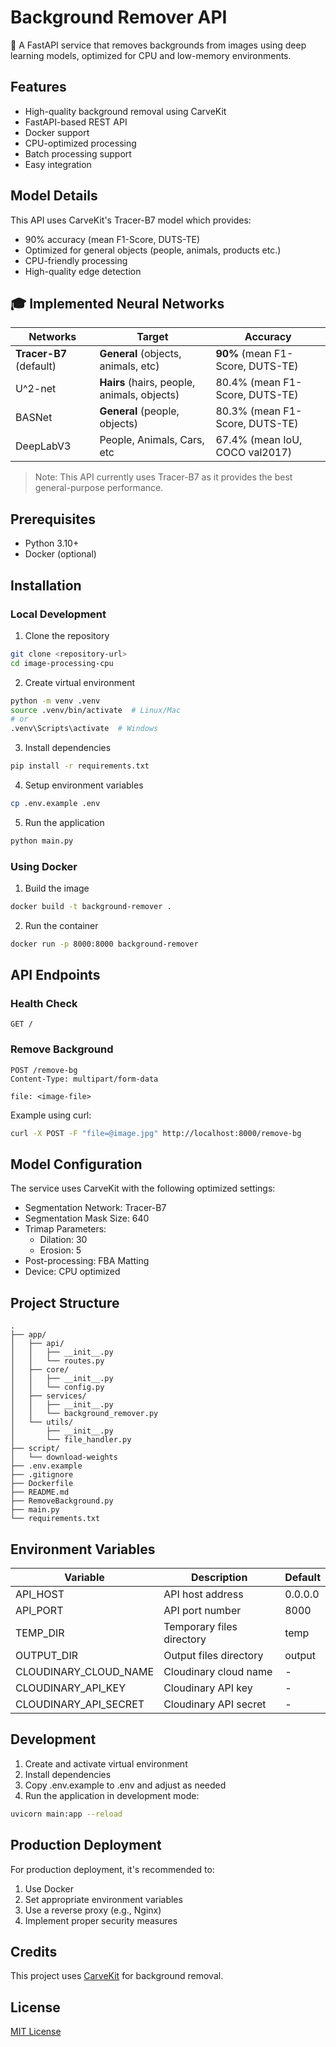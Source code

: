 # Background Remover API

🐍 A FastAPI service that removes backgrounds from images using deep learning models, optimized for CPU and low-memory environments.

## Features
- High-quality background removal using CarveKit
- FastAPI-based REST API
- Docker support
- CPU-optimized processing
- Batch processing support
- Easy integration

## Model Details
This API uses CarveKit's Tracer-B7 model which provides:
- 90% accuracy (mean F1-Score, DUTS-TE)
- Optimized for general objects (people, animals, products etc.)
- CPU-friendly processing
- High-quality edge detection

## 🎓 Implemented Neural Networks

| Networks | Target | Accuracy |
|----------|---------|-----------|
| **Tracer-B7** (default) | **General** (objects, animals, etc) | **90%** (mean F1-Score, DUTS-TE) |
| U^2-net | **Hairs** (hairs, people, animals, objects) | 80.4% (mean F1-Score, DUTS-TE) |
| BASNet | **General** (people, objects) | 80.3% (mean F1-Score, DUTS-TE) |
| DeepLabV3 | People, Animals, Cars, etc | 67.4% (mean IoU, COCO val2017) |

> Note: This API currently uses Tracer-B7 as it provides the best general-purpose performance.

## Prerequisites
- Python 3.10+
- Docker (optional)

## Installation

### Local Development

1. Clone the repository
```bash
git clone <repository-url>
cd image-processing-cpu
```

2. Create virtual environment
```bash
python -m venv .venv
source .venv/bin/activate  # Linux/Mac
# or
.venv\Scripts\activate  # Windows
```

3. Install dependencies
```bash
pip install -r requirements.txt
```

4. Setup environment variables
```bash
cp .env.example .env
```

5. Run the application
```bash
python main.py
```

### Using Docker

1. Build the image
```bash
docker build -t background-remover .
```

2. Run the container
```bash
docker run -p 8000:8000 background-remover
```

## API Endpoints

### Health Check
```http
GET /
```

### Remove Background
```http
POST /remove-bg
Content-Type: multipart/form-data

file: <image-file>
```

Example using curl:
```bash
curl -X POST -F "file=@image.jpg" http://localhost:8000/remove-bg
```

## Model Configuration
The service uses CarveKit with the following optimized settings:
- Segmentation Network: Tracer-B7
- Segmentation Mask Size: 640
- Trimap Parameters: 
  - Dilation: 30
  - Erosion: 5
- Post-processing: FBA Matting
- Device: CPU optimized

## Project Structure
```
.
├── app/
│   ├── api/
│   │   ├── __init__.py
│   │   └── routes.py
│   ├── core/
│   │   ├── __init__.py
│   │   └── config.py
│   ├── services/
│   │   ├── __init__.py
│   │   └── background_remover.py
│   └── utils/
│       ├── __init__.py
│       └── file_handler.py
├── script/
│   └── download-weights
├── .env.example
├── .gitignore
├── Dockerfile
├── README.md
├── RemoveBackground.py
├── main.py
└── requirements.txt
```

## Environment Variables

| Variable | Description | Default |
|----------|-------------|---------|
| API_HOST | API host address | 0.0.0.0 |
| API_PORT | API port number | 8000 |
| TEMP_DIR | Temporary files directory | temp |
| OUTPUT_DIR | Output files directory | output |
| CLOUDINARY_CLOUD_NAME | Cloudinary cloud name | - |
| CLOUDINARY_API_KEY | Cloudinary API key | - |
| CLOUDINARY_API_SECRET | Cloudinary API secret | - |

## Development

1. Create and activate virtual environment
2. Install dependencies
3. Copy .env.example to .env and adjust as needed
4. Run the application in development mode:
```bash
uvicorn main:app --reload
```

## Production Deployment

For production deployment, it's recommended to:
1. Use Docker
2. Set appropriate environment variables
3. Use a reverse proxy (e.g., Nginx)
4. Implement proper security measures

## Credits
This project uses [CarveKit](https://github.com/OPHoperHPO/image-background-remove-tool) for background removal.

## License
[MIT License](LICENSE)